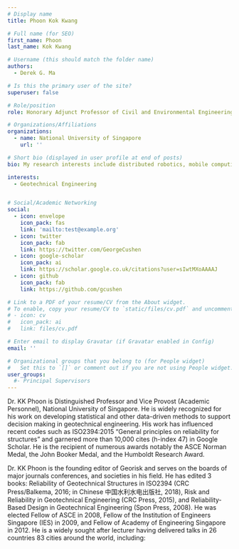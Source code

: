 ```yaml
---
# Display name
title: Phoon Kok Kwang

# Full name (for SEO)
first_name: Phoon 
last_name: Kok Kwang

# Username (this should match the folder name)
authors:
  - Derek G. Ma

# Is this the primary user of the site?
superuser: false

# Role/position
role: Honorary Adjunct Professor of Civil and Environmental Engineering

# Organizations/Affiliations
organizations:
  - name: National University of Singapore
    url: ''

# Short bio (displayed in user profile at end of posts)
bio: My research interests include distributed robotics, mobile computing, and programmable matter.

interests:
  - Geotechnical Engineering


# Social/Academic Networking
social:
  - icon: envelope
    icon_pack: fas
    link: 'mailto:test@example.org'
  - icon: twitter
    icon_pack: fab
    link: https://twitter.com/GeorgeCushen
  - icon: google-scholar
    icon_pack: ai
    link: https://scholar.google.co.uk/citations?user=sIwtMXoAAAAJ
  - icon: github
    icon_pack: fab
    link: https://github.com/gcushen

# Link to a PDF of your resume/CV from the About widget.
# To enable, copy your resume/CV to `static/files/cv.pdf` and uncomment the lines below.
# - icon: cv
#   icon_pack: ai
#   link: files/cv.pdf

# Enter email to display Gravatar (if Gravatar enabled in Config)
email: ''

# Organizational groups that you belong to (for People widget)
#   Set this to `[]` or comment out if you are not using People widget.
user_groups:
  #- Principal Supervisors
---
```

Dr. KK Phoon is Distinguished Professor and Vice Provost (Academic Personnel), National University of Singapore. He is widely recognized for his work on developing statistical and other data-driven methods to support decision making in geotechnical engineering. His work has influenced recent codes such as ISO2394:2015 “General principles on reliability for structures” and garnered more than 10,000 cites (h-index 47) in Google Scholar. He is the recipient of numerous awards notably the ASCE Norman Medal, the John Booker Medal, and the Humboldt Research Award.

Dr. KK Phoon is the founding editor of Georisk and serves on the boards of major journals conferences, and societies in his field.  He has edited 3 books: Reliability of Geotechnical Structures in ISO2394 (CRC Press/Balkema, 2016; in Chinese 中国水利水电出版社, 2018), Risk and Reliability in Geotechnical Engineering (CRC Press, 2015), and Reliability-Based Design in Geotechnical Engineering (Spon Press, 2008). He was elected Fellow of ASCE in 2008, Fellow of the Institution of Engineers Singapore (IES) in 2009, and Fellow of Academy of Engineering Singapore in 2012. He is a widely sought after lecturer having delivered talks in 26 countries 83 cities around the world, including:
